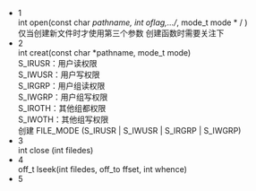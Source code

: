 *  1  
int open(const char *pathname, int oflag,.../*, mode_t mode * / )  
仅当创建新文件时才使用第三个参数
创建函数时需要关注下
*  2  
int creat(const char *pathname, mode_t mode)  
S_IRUSR：用户读权限  
S_IWUSR：用户写权限  
S_IRGRP：用户组读权限  
S_IWGRP：用户组写权限  
S_IROTH：其他组都权限  
S_IWOTH：其他组写权限  
创建 FILE_MODE (S_IRUSR | S_IWUSR | S_IRGRP | S_IWGRP)
*  3  
int close (int filedes)  
*  4  
off_t lseek(int filedes, off_to ffset, int whence)  
*  5  
